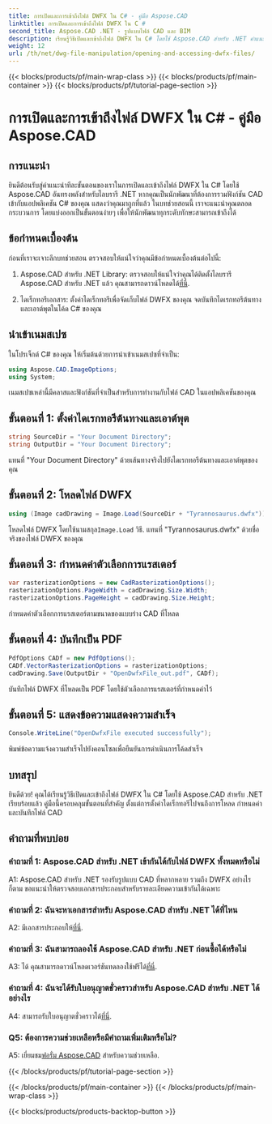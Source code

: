 ```yaml
---
title: การเปิดและการเข้าถึงไฟล์ DWFX ใน C# - คู่มือ Aspose.CAD
linktitle: การเปิดและการเข้าถึงไฟล์ DWFX ใน C #
second_title: Aspose.CAD .NET - รูปแบบไฟล์ CAD และ BIM
description: เรียนรู้วิธีเปิดและเข้าถึงไฟล์ DWFX ใน C# โดยใช้ Aspose.CAD สำหรับ .NET คำแนะนำทีละขั้นตอนเพื่อการผสานรวมเข้ากับแอปพลิเคชันของคุณอย่างราบรื่น
weight: 12
url: /th/net/dwg-file-manipulation/opening-and-accessing-dwfx-files/
---
```


{{< blocks/products/pf/main-wrap-class >}}
{{< blocks/products/pf/main-container >}}
{{< blocks/products/pf/tutorial-page-section >}}

# การเปิดและการเข้าถึงไฟล์ DWFX ใน C# - คู่มือ Aspose.CAD

## การแนะนำ

ยินดีต้อนรับสู่คำแนะนำทีละขั้นตอนของเราในการเปิดและเข้าถึงไฟล์ DWFX ใน C# โดยใช้ Aspose.CAD อันทรงพลังสำหรับไลบรารี .NET หากคุณเป็นนักพัฒนาที่ต้องการรวมฟังก์ชัน CAD เข้ากับแอปพลิเคชัน C# ของคุณ แสดงว่าคุณมาถูกที่แล้ว ในบทช่วยสอนนี้ เราจะแนะนำคุณตลอดกระบวนการ โดยแบ่งออกเป็นขั้นตอนง่ายๆ เพื่อให้นักพัฒนาทุกระดับทักษะสามารถเข้าถึงได้

## ข้อกำหนดเบื้องต้น

ก่อนที่เราจะเจาะลึกบทช่วยสอน ตรวจสอบให้แน่ใจว่าคุณมีข้อกำหนดเบื้องต้นต่อไปนี้:

1.  Aspose.CAD สำหรับ .NET Library: ตรวจสอบให้แน่ใจว่าคุณได้ติดตั้งไลบรารี Aspose.CAD สำหรับ .NET แล้ว คุณสามารถดาวน์โหลดได้[ที่นี่](https://releases.aspose.com/cad/net/).

2. ไดเร็กทอรีเอกสาร: ตั้งค่าไดเร็กทอรีเพื่อจัดเก็บไฟล์ DWFX ของคุณ จดบันทึกไดเรกทอรีต้นทางและเอาต์พุตในโค้ด C# ของคุณ

## นำเข้าเนมสเปซ

ในโปรเจ็กต์ C# ของคุณ ให้เริ่มต้นด้วยการนำเข้าเนมสเปซที่จำเป็น:

```csharp
using Aspose.CAD.ImageOptions;
using System;
```

เนมสเปซเหล่านี้มีคลาสและฟังก์ชันที่จำเป็นสำหรับการทำงานกับไฟล์ CAD ในแอปพลิเคชันของคุณ

## ขั้นตอนที่ 1: ตั้งค่าไดเรกทอรีต้นทางและเอาต์พุต

```csharp
string SourceDir = "Your Document Directory";
string OutputDir = "Your Document Directory";
```

แทนที่ "Your Document Directory" ด้วยเส้นทางจริงไปยังไดเรกทอรีต้นทางและเอาต์พุตของคุณ

## ขั้นตอนที่ 2: โหลดไฟล์ DWFX

```csharp
using (Image cadDrawing = Image.Load(SourceDir + "Tyrannosaurus.dwfx"))
```

 โหลดไฟล์ DWFX โดยใช้นามสกุล`Image.Load` วิธี. แทนที่ "Tyrannosaurus.dwfx" ด้วยชื่อจริงของไฟล์ DWFX ของคุณ

## ขั้นตอนที่ 3: กำหนดค่าตัวเลือกการแรสเตอร์

```csharp
var rasterizationOptions = new CadRasterizationOptions();
rasterizationOptions.PageWidth = cadDrawing.Size.Width;
rasterizationOptions.PageHeight = cadDrawing.Size.Height;
```

กำหนดค่าตัวเลือกการแรสเตอร์ตามขนาดของแบบร่าง CAD ที่โหลด

## ขั้นตอนที่ 4: บันทึกเป็น PDF

```csharp
PdfOptions CADf = new PdfOptions();
CADf.VectorRasterizationOptions = rasterizationOptions;
cadDrawing.Save(OutputDir + "OpenDwfxFile_out.pdf", CADf);
```

บันทึกไฟล์ DWFX ที่โหลดเป็น PDF โดยใช้ตัวเลือกการแรสเตอร์ที่กำหนดค่าไว้

## ขั้นตอนที่ 5: แสดงข้อความแสดงความสำเร็จ

```csharp
Console.WriteLine("OpenDwfxFile executed successfully");
```

พิมพ์ข้อความแจ้งความสำเร็จไปยังคอนโซลเพื่อยืนยันการดำเนินการโค้ดสำเร็จ

## บทสรุป

ยินดีด้วย! คุณได้เรียนรู้วิธีเปิดและเข้าถึงไฟล์ DWFX ใน C# โดยใช้ Aspose.CAD สำหรับ .NET เรียบร้อยแล้ว คู่มือนี้ครอบคลุมขั้นตอนที่สำคัญ ตั้งแต่การตั้งค่าไดเร็กทอรีไปจนถึงการโหลด กำหนดค่า และบันทึกไฟล์ CAD

## คำถามที่พบบ่อย

### คำถามที่ 1: Aspose.CAD สำหรับ .NET เข้ากันได้กับไฟล์ DWFX ทั้งหมดหรือไม่

A1: Aspose.CAD สำหรับ .NET รองรับรูปแบบ CAD ที่หลากหลาย รวมถึง DWFX อย่างไรก็ตาม ขอแนะนำให้ตรวจสอบเอกสารประกอบสำหรับรายละเอียดความเข้ากันได้เฉพาะ

### คำถามที่ 2: ฉันจะหาเอกสารสำหรับ Aspose.CAD สำหรับ .NET ได้ที่ไหน

 A2: มีเอกสารประกอบให้[ที่นี่](https://reference.aspose.com/cad/net/).

### คำถามที่ 3: ฉันสามารถลองใช้ Aspose.CAD สำหรับ .NET ก่อนซื้อได้หรือไม่

 A3: ได้ คุณสามารถดาวน์โหลดเวอร์ชันทดลองใช้ฟรีได้[ที่นี่](https://releases.aspose.com/).

### คำถามที่ 4: ฉันจะได้รับใบอนุญาตชั่วคราวสำหรับ Aspose.CAD สำหรับ .NET ได้อย่างไร

 A4: สามารถรับใบอนุญาตชั่วคราวได้[ที่นี่](https://purchase.aspose.com/temporary-license/).

### Q5: ต้องการความช่วยเหลือหรือมีคำถามเพิ่มเติมหรือไม่?

A5: เยี่ยมชม[ฟอรั่ม Aspose.CAD](https://forum.aspose.com/c/cad/19) สำหรับความช่วยเหลือ.

{{< /blocks/products/pf/tutorial-page-section >}}

{{< /blocks/products/pf/main-container >}}
{{< /blocks/products/pf/main-wrap-class >}}

{{< blocks/products/products-backtop-button >}}
